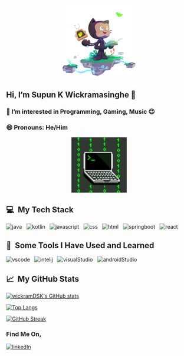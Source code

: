 <p align="center">
  <img alt="NUX_Octodex GIF" src="./NUX_octodex_mini.gif" height=200 width=200/>
</p>

## Hi, I’m Supun K Wickramasinghe 👋
### 👀 I’m interested in Programming, Gaming, Music 😉
### 😄 Pronouns: He/Him

<p align="center">
  <img alt="Laptop GIF" height=150 width=150 src="./laptop.gif"/>
</p>

<!-- - 🌱 I’m currently learning Java, Python, C#, HTML, CSS and more... ⌨ -->
<h2> 💻 &nbsp;My Tech Stack</h2>
<p align="left">
  <!-- languages -->
<img src="https://cdn.jsdelivr.net/gh/devicons/devicon/icons/java/java-original.svg" alt="java" width="40" height="40"/>&nbsp;&nbsp;
<img src="https://cdn.jsdelivr.net/gh/devicons/devicon/icons/kotlin/kotlin-original.svg" alt="kotlin" width="42" height="42"/>&nbsp;&nbsp;
<img src="https://cdn.jsdelivr.net/gh/devicons/devicon/icons/javascript/javascript-original.svg" alt="javascript" width="36" height="36"/>&nbsp;&nbsp;
<img src="https://cdn.jsdelivr.net/gh/devicons/devicon/icons/css3/css3-plain-wordmark.svg" alt="css" width="40" height="40"/>&nbsp;&nbsp;
<img src="https://cdn.jsdelivr.net/gh/devicons/devicon/icons/html5/html5-plain-wordmark.svg" alt="html" width="40" height="40"/>&nbsp;&nbsp;
<img src="https://cdn.jsdelivr.net/gh/devicons/devicon/icons/spring/spring-original.svg" alt="springboot" width="38" height="38"/>&nbsp;&nbsp;
<img src="https://cdn.jsdelivr.net/gh/devicons/devicon/icons/react/react-original.svg" alt="react" width="38" height="38"/>&nbsp;&nbsp;
<!-- <img src="https://cdn.jsdelivr.net/gh/devicons/devicon/icons/php/php-original.svg" alt="php" width="45" height="45"/> -->
</p>

<h2> 🔧 &nbsp;Some Tools I Have Used and Learned</h2>
<p align="left">
  <!-- ide and tools -->
<img src="https://cdn.jsdelivr.net/gh/devicons/devicon/icons/vscode/vscode-original.svg" alt="vscode" width="36" height="36"/>&nbsp;&nbsp;
<img src="https://cdn.jsdelivr.net/gh/devicons/devicon/icons/intellij/intellij-original.svg" alt="intelij" width="40" height="40"/>&nbsp;&nbsp;
<img src="https://cdn.jsdelivr.net/gh/devicons/devicon/icons/visualstudio/visualstudio-original.svg" alt="visualStudio" width="36" height="36"/>&nbsp;&nbsp;
<img src="https://cdn.jsdelivr.net/gh/devicons/devicon/icons/androidstudio/androidstudio-original.svg" alt="androidStudio" width="40" height="40"/>&nbsp;&nbsp;
<br>

<h2> 📈 &nbsp;My GitHub Stats</h2>

[![wickramDSK's GitHub stats](https://github-readme-stats.vercel.app/api?username=wickramDSK&theme=dark&background=000000)](https://github.com/wickramDSK/github-readme-stats)

[![Top Langs](https://github-readme-stats.vercel.app/api/top-langs/?username=wickramDSK&layout=compact&theme=vision-friendly-dark)](https://github.com/anuraghazra/github-readme-stats)

[![GitHub Streak](http://github-readme-streak-stats.herokuapp.com?user=wickramDSK&theme=dark&background=000000)](https://git.io/streak-stats)
  
<h3>Find Me On,</h3>
<a href="https://www.linkedin.com/in/wickramdsk">
  <img src="https://cdn.jsdelivr.net/gh/devicons/devicon/icons/linkedin/linkedin-original.svg" alt="linkedIn" width="40" height="40"/>
</a>

<!---
wickramDSK/wickramDSK is a ✨ special ✨ repository because its `README.md` (this file) appears on your GitHub profile.
You can click the Preview link to take a look at your changes.
--->
